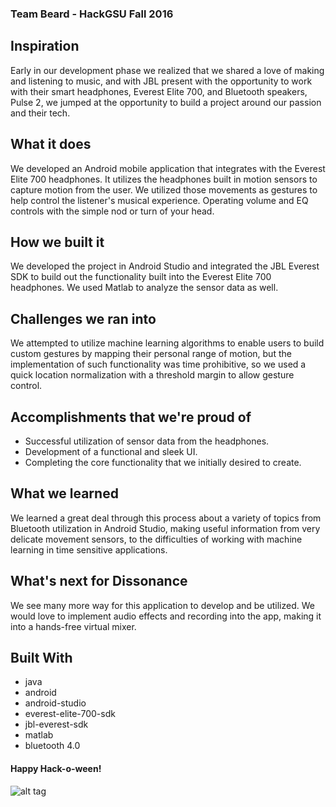 ### Team Beard - HackGSU Fall 2016

## Inspiration

Early in our development phase we realized that we shared a love of making and listening to music, and with JBL present with the opportunity to work with their smart headphones, Everest Elite 700, and Bluetooth speakers, Pulse 2, we jumped at the opportunity to build a project around our passion and their tech.

## What it does

We developed an Android mobile application that integrates with the Everest Elite 700 headphones. It utilizes the headphones built in motion sensors to capture motion from the user. We utilized those movements as gestures to help control the listener's musical experience. Operating volume and EQ controls with the simple nod or turn of your head.

## How we built it

We developed the project in Android Studio and integrated the JBL Everest SDK to build out the functionality built into the Everest Elite 700 headphones. We used Matlab to analyze the sensor data as well.

## Challenges we ran into

We attempted to utilize machine learning algorithms to enable users to build custom gestures by mapping their personal range of motion, but the implementation of such functionality was time prohibitive, so we used a quick location normalization with a threshold margin to allow gesture control.

## Accomplishments that we're proud of

*   Successful utilization of sensor data from the headphones.
*   Development of a functional and sleek UI.
*   Completing the core functionality that we initially desired to create.

## What we learned

We learned a great deal through this process about a variety of topics from Bluetooth utilization in Android Studio, making useful information from very delicate movement sensors, to the difficulties of working with machine learning in time sensitive applications.

## What's next for Dissonance

We see many more way for this application to develop and be utilized. We would love to implement audio effects and recording into the app, making it into a hands-free virtual mixer.
## Built With
* java
* android
* android-studio
* everest-elite-700-sdk
* jbl-everest-sdk
* matlab
* bluetooth 4.0


#### Happy Hack-o-ween!

![alt tag](https://octodex.github.com/images/mummytocat.gif)
